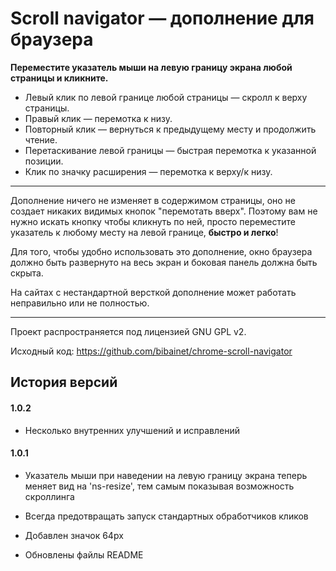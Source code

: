 Scroll navigator — дополнение для браузера
==========================================

**Переместите указатель мыши на левую границу экрана любой страницы и кликните.**

* Левый клик по левой границе любой страницы — скролл к верху страницы.
* Правый клик — перемотка к низу.
* Повторный клик — вернуться к предыдущему месту и продолжить чтение.
* Перетаскивание левой границы — быстрая перемотка к указанной позиции.
* Клик по значку расширения — перемотка к верху/к низу.

----

Дополнение ничего не изменяет в содержимом страницы, оно не создает никаких видимых кнопок "перемотать вверх".
Поэтому вам не нужно искать кнопку чтобы кликнуть по ней, просто переместите указатель к любому месту на левой границе, **быстро и легко**!

Для того, чтобы удобно использовать это дополнение, окно браузера должно быть развернуто на весь экран и боковая панель должна быть скрыта.

На сайтах с нестандартной версткой дополнение может работать неправильно или не полностью.

----

Проект распространяется под лицензией GNU GPL v2.

Исходный код: <https://github.com/bibainet/chrome-scroll-navigator>


История версий
--------------

#### 1.0.2

* Несколько внутренних улучшений и исправлений

#### 1.0.1

+ Указатель мыши при наведении на левую границу экрана теперь меняет вид на 'ns-resize', тем самым показывая возможность скроллинга
* Всегда предотвращать запуск стандартных обработчиков кликов
+ Добавлен значок 64px
* Обновлены файлы README
